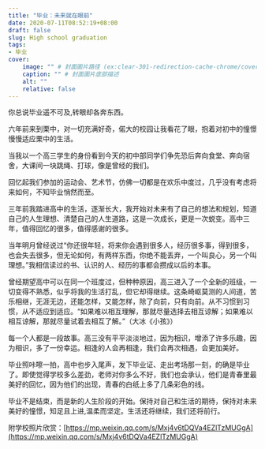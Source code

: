 ```yaml
---
title: "毕业：未来就在眼前"
date: 2020-07-11T08:52:19+08:00
draft: false
slug: High school graduation
tags:
- 毕业
cover:
    image: "" # 封面圖片路径 (ex:clear-301-redirection-cache-chrome/cover.jpg)
    caption: "" # 封面圖片底部描述
    alt: ""
    relative: false
---
```

你总说毕业遥不可及,转眼却各奔东西。

六年前来到栗中，对一切充满好奇，偌大的校园让我看花了眼，抱着对初中的憧憬慢慢适应栗中的生活。

当我以一个高三学生的身份看到今天的初中部同学们争先恐后奔向食堂、奔向宿舍，大课间一块跳绳、打球，像是曾经的我们。

回忆起我们参加的运动会、艺术节，仿佛一切都是在欢乐中度过，几乎没有考虑将来如何，不知毕业悄然而至。

三年前我踏进高中的生活，逐渐长大，我开始对未来有了自己的想法和规划，知道自己的人生理想、清楚自己的人生道路，这是一次成长，更是一次蜕变。高中三年，值得回忆的很多，值得感谢的很多。

当年明月曾经说过“你还很年轻，将来你会遇到很多人，经历很多事，得到很多，也会失去很多，但无论如何，有两样东西，你绝不能丢弃，一个叫良心，另一个叫理想。”我相信读过的书、认识的人、经历的事都会攒成以后的本事。

曾经期望高中可以在同一个班度过，但种种原因，高三进入了一个全新的班级，一切变得不熟悉，似乎将我的生活打乱，但它却得继续。这条崎岖莫测的人间道，苦乐相继，无涯无边，还能怎样，又能怎样，除了向前，只有向前。从不习惯到习惯，从不适应到适应。“如果难以相互理解，那就尽量选择去相互谅解；如果难以相互谅解，那就尽量试着去相互了解。”（大冰《小孩》）

每一个人都是一段故事。高三没有平平淡淡地过，因为相识，增添了许多乐趣，因为相识，多了一份幸运。相逢的人会再相逢，我们会再次相遇，会更加美好。

毕业照咔嚓一拍，高中也步入尾声，发下毕业证、走出考场那一刻，的确是毕业了。即使觉得学校多么差劲，老师对你多么不好，我们也会承认，他们是青春里最美好的回忆，因为他们的出现，青春的白纸上多了几条彩色的线。

毕业不是结束，而是新的人生阶段的开始。保持对自己和生活的期待，保持对未来美好的憧憬，知足且上进,温柔而坚定。生活还将继续，我们还将前行。

附学校照片欣赏：[https://mp.weixin.qq.com/s/Mxj4v6tDQVa4EZlTzMUGgA](https://mp.weixin.qq.com/s/Mxj4v6tDQVa4EZlTzMUGgA)
